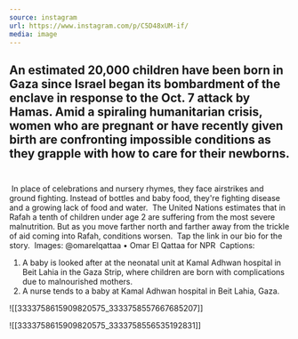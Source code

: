 ```yaml
---
source: instagram
url: https://www.instagram.com/p/C5D48xUM-if/
media: image
---
```


## An estimated 20,000 children have been born in Gaza since Israel began its bombardment of the enclave in response to the Oct. 7 attack by Hamas. Amid a spiraling humanitarian crisis, women who are pregnant or have recently given birth are confronting impossible conditions as they grapple with how to care for their newborns. ⁠
⁠
In place of celebrations and nursery rhymes, they face airstrikes and ground fighting. Instead of bottles and baby food, they're fighting disease and a growing lack of food and water.⁠
⁠
The United Nations estimates that in Rafah a tenth of children under age 2 are suffering from the most severe malnutrition. But as you move farther north and farther away from the trickle of aid coming into Rafah, conditions worsen.⁠
⁠
Tap the link in our bio for the story.⁠
⁠
Images: @omarelqattaa • Omar El Qattaa for NPR⁠
⁠
Captions: ⁠
1. A baby is looked after at the neonatal unit at Kamal Adhwan hospital in Beit Lahia in the Gaza Strip, where children are born with complications due to malnourished mothers.⁠
2. A nurse tends to a baby at Kamal Adhwan hospital in Beit Lahia, Gaza.

![[3333758615909820575_3333758557667685207]]

![[3333758615909820575_3333758556535192831]]

